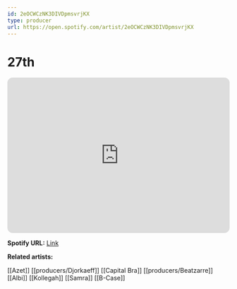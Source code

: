 ```yaml
---
id: 2eOCWCzNK3DIVDpmsvrjKX
type: producer
url: https://open.spotify.com/artist/2eOCWCzNK3DIVDpmsvrjKX
---
```

# 27th

<iframe style="border-radius:12px" src="https://open.spotify.com/embed/artist/2eOCWCzNK3DIVDpmsvrjKX" width="100%" height="352" frameBorder="0" allowfullscreen="" allow="autoplay; clipboard-write; encrypted-media; fullscreen; picture-in-picture" loading="lazy"></iframe>

**Spotify URL:** [Link](https://open.spotify.com/artist/2eOCWCzNK3DIVDpmsvrjKX)

**Related artists:**

[[Azet]]
[[producers/Djorkaeff]]
[[Capital Bra]]
[[producers/Beatzarre]]
[[Albi]]
[[Kollegah]]
[[Samra]]
[[B-Case]]
